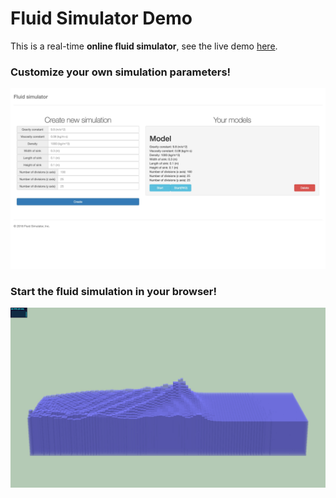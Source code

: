 # Fluid Simulator Demo
This is a real-time **online fluid simulator**, see the live demo [here](https://xraychen.github.io/Fluid-Simulator-Demo/).

### Customize your own simulation parameters!

![webpage](docs/webpage.jpeg)

### Start the fluid simulation in your browser!

![simulation](docs/simulation.jpeg)